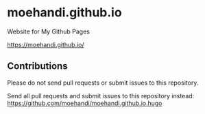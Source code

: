 # moehandi.github.io

Website for My Github Pages

https://moehandi.github.io/

## Contributions

Please do not send pull requests or submit issues to this repository.

Send all pull requests and submit issues to this repository instead:
https://github.com/moehandi/moehandi.github.io.hugo